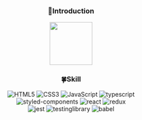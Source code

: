 <div align=center>

### 👋Introduction
<img src=https://github.com/coding-frog117/coding-frog117/assets/110962765/5c1305ac-6d8c-4abf-8962-da5173dca49b  width="100" height="100" />


### 🍀Skill

![HTML5](https://img.shields.io/badge/HTML5-E34F26?style=for-the-badge&logo=HTML5&logoColor=white)&nbsp;![CSS3](https://img.shields.io/badge/CSS3-1572B6?style=for-the-badge&logo=CSS3&logoColor=white)&nbsp;![JavaScript](https://img.shields.io/badge/JavaScript-F7DF1E?style=for-the-badge&logo=JavaScript&logoColor=black)&nbsp;![typescript](https://img.shields.io/badge/typescript-3178C6?style=for-the-badge&logo=typescript&logoColor=white)<br/>
![styled-components](https://img.shields.io/badge/styledcomponents-DB7093?style=for-the-badge&logo=styledcomponents&logoColor=black)&nbsp;![react](https://img.shields.io/badge/react-61DAFB?style=for-the-badge&logo=react&logoColor=black)&nbsp;![redux](https://img.shields.io/badge/redux-764ABC?style=for-the-badge&logo=redux&logoColor=white)<br/>
![jest](https://img.shields.io/badge/jest-C21325?style=for-the-badge&logo=jest&logoColor=white)&nbsp;![testinglibrary](https://img.shields.io/badge/testinglibrary-E33332?style=for-the-badge&logo=testinglibrary&logoColor=white)&nbsp;![babel](https://img.shields.io/badge/babel-F9DC3E?style=for-the-badge&logo=babel&logoColor=white)

</div>

